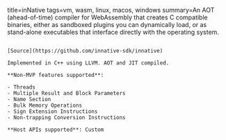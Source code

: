 title=inNative
tags=vm, wasm, linux, macos, windows
summary=An AOT (ahead-of-time) compiler for WebAssembly that creates C compatible binaries, either as sandboxed plugins you can dynamically load, or as stand-alone executables that interface directly with the operating system.
~~~~~~

[Source](https://github.com/innative-sdk/innative)

Implemented in C++ using LLVM. AOT and JIT compiled.

**Non-MVP features supported**: 

- Threads
- Multiple Result and Block Parameters
- Name Section
- Bulk Memory Operations
- Sign Extension Instructions
- Non-trapping Conversion Instructions

**Host APIs supported**: Custom
